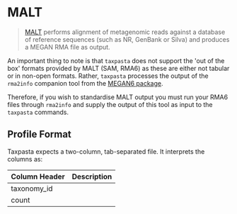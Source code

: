 # MALT

<!-- TODO: maybe we should rename these to use MEGAN as actually rma2info is from the MEGAN6 pacakge -->

> [MALT](https://uni-tuebingen.de/fakultaeten/mathematisch-naturwissenschaftliche-fakultaet/fachbereiche/informatik/lehrstuehle/algorithms-in-bioinformatics/software/malt/) performs alignment of metagenomic reads against a database of reference sequences (such as NR, GenBank or Silva) and produces a MEGAN RMA file as output.

An important thing to note is that `taxpasta` does not support the 'out of the box' formats provided by MALT (SAM, RMA6) as these are either not tabular or in non-open formats. Rather, `taxpasta` processes the output of the `rma2info` companion tool from the [MEGAN6 package](https://uni-tuebingen.de/fakultaeten/mathematisch-naturwissenschaftliche-fakultaet/fachbereiche/informatik/lehrstuehle/algorithms-in-bioinformatics/software/megan6/).

Therefore, if you wish to standardise MALT output you must run your RMA6 files through `rma2info` and supply the output of this tool as input to the `taxpasta` commands.

## Profile Format

Taxpasta expects a two-column, tab-separated file. It interprets the columns as:

| Column Header         | Description |
|-----------------------|-------------|
| taxonomy_id           |             |
| count                 |             |

